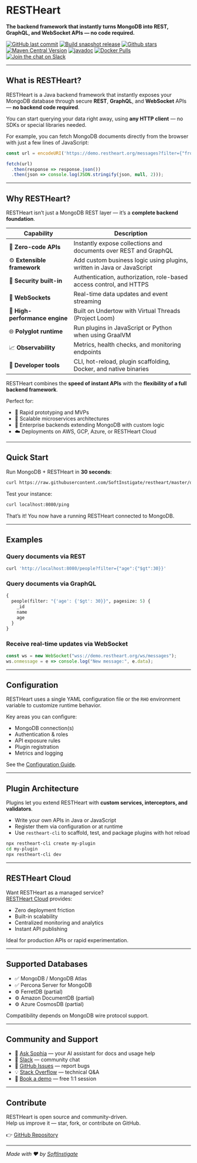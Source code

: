 # RESTHeart

**The backend framework that instantly turns MongoDB into REST, GraphQL, and WebSocket APIs — no code required.**

[![GitHub last commit](https://img.shields.io/github/last-commit/softinstigate/restheart)](https://github.com/SoftInstigate/restheart/commits/master)
[![Build snapshot release](https://github.com/SoftInstigate/restheart/actions/workflows/branch.yml/badge.svg)](https://github.com/SoftInstigate/restheart/actions/workflows/branch.yml)
[![Github stars](https://img.shields.io/github/stars/SoftInstigate/restheart?label=Github%20Stars)](https://github.com/SoftInstigate/restheart)
[![Maven Central Version](https://img.shields.io/maven-central/v/org.restheart/restheart)](https://central.sonatype.com/namespace/org.restheart)
[![javadoc](https://javadoc.io/badge2/org.restheart/restheart-commons/javadoc.svg)](https://javadoc.io/doc/org.restheart/restheart-commons)
[![Docker Pulls](https://img.shields.io/docker/pulls/softinstigate/restheart.svg?maxAge=2592000)](https://hub.docker.com/r/softinstigate/restheart/)
[![Join the chat on Slack](https://img.shields.io/badge/chat-on%20slack-orange)](https://join.slack.com/t/restheart/shared_invite/zt-1olrhtoq8-5DdYLBWYDonFGEALhmgSXQ)

---

## What is RESTHeart?

RESTHeart is a Java backend framework that instantly exposes your MongoDB database through secure **REST**, **GraphQL**, and **WebSocket** APIs — **no backend code required**.

You can start querying your data right away, using **any HTTP client** — no SDKs or special libraries needed.

For example, you can fetch MongoDB documents directly from the browser with just a few lines of JavaScript:

```javascript
const url = encodeURI('https://demo.restheart.org/messages?filter={"from":"Bob"}&pagesize=1');

fetch(url)
  .then(response => response.json())
  .then(json => console.log(JSON.stringify(json, null, 2)));
```

---

## Why RESTHeart?

RESTHeart isn’t just a MongoDB REST layer — it’s a **complete backend foundation**.

| Capability | Description |
|-------------|--------------|
| 🧩 **Zero-code APIs** | Instantly expose collections and documents over REST and GraphQL |
| ⚙️ **Extensible framework** | Add custom business logic using plugins, written in Java or JavaScript |
| 🔐 **Security built-in** | Authentication, authorization, role-based access control, and HTTPS |
| 💬 **WebSockets** | Real-time data updates and event streaming |
| 🚀 **High-performance engine** | Built on Undertow with Virtual Threads (Project Loom) |
| 🌐 **Polyglot runtime** | Run plugins in JavaScript or Python when using GraalVM |
| 📈 **Observability** | Metrics, health checks, and monitoring endpoints |
| 🧰 **Developer tools** | CLI, hot-reload, plugin scaffolding, Docker, and native binaries |

RESTHeart combines the **speed of instant APIs** with the **flexibility of a full backend framework**.

Perfect for:

- 🚧 Rapid prototyping and MVPs  
- 🧠 Scalable microservices architectures  
- 🧩 Enterprise backends extending MongoDB with custom logic  
- ☁️ Deployments on AWS, GCP, Azure, or RESTHeart Cloud  

---

## Quick Start

Run MongoDB + RESTHeart in **30 seconds**:

```sh
curl https://raw.githubusercontent.com/SoftInstigate/restheart/master/docker-compose.yml --output docker-compose.yml && docker compose up --pull=always --attach restheart
```

Test your instance:

```sh
curl localhost:8080/ping
```

That’s it! You now have a running RESTHeart connected to MongoDB.

---

## Examples

### Query documents via REST

```bash
curl 'http://localhost:8080/people?filter={"age":{"$gt":30}}'
```

### Query documents via GraphQL

```graphql
{
  people(filter: "{'age': {'$gt': 30}}", pagesize: 5) {
    _id
    name
    age
  }
}
```

### Receive real-time updates via WebSocket

```javascript
const ws = new WebSocket("wss://demo.restheart.org/ws/messages");
ws.onmessage = e => console.log("New message:", e.data);
```

---

## Configuration

RESTHeart uses a single YAML configuration file or the `RHO` environment variable to customize runtime behavior.

Key areas you can configure:

- MongoDB connection(s)
- Authentication & roles
- API exposure rules
- Plugin registration
- Metrics and logging

See the [Configuration Guide](https://restheart.org/docs/configuration).

---

## Plugin Architecture

Plugins let you extend RESTHeart with **custom services, interceptors, and validators**.

- Write your own APIs in Java or JavaScript
- Register them via configuration or at runtime
- Use `restheart-cli` to scaffold, test, and package plugins with hot reload

```bash
npx restheart-cli create my-plugin
cd my-plugin
npx restheart-cli dev
```

---

## RESTHeart Cloud

Want RESTHeart as a managed service?  
[RESTHeart Cloud](https://cloud.restheart.com) provides:

- Zero deployment friction  
- Built-in scalability  
- Centralized monitoring and analytics  
- Instant API publishing  

Ideal for production APIs or rapid experimentation.

---

## Supported Databases

- ✅ MongoDB / MongoDB Atlas  
- ✅ Percona Server for MongoDB  
- ⚙️ FerretDB (partial)  
- ⚙️ Amazon DocumentDB (partial)  
- ⚙️ Azure CosmosDB (partial)  

Compatibility depends on MongoDB wire protocol support.

---

## Community and Support

- 🤖 [Ask Sophia](https://sophia.restheart.com) — your AI assistant for docs and usage help  
- 💬 [Slack](https://join.slack.com/t/restheart/shared_invite/zt-1olrhtoq8-5DdYLBWYDonFGEALhmgSXQ) — community chat  
- 🐛 [GitHub Issues](https://github.com/SoftInstigate/restheart/issues/new) — report bugs  
- 💡 [Stack Overflow](https://stackoverflow.com/questions/ask?tags=restheart) — technical Q&A  
- 📅 [Book a demo](https://calendly.com/restheart) — free 1:1 session

---

## Contribute

RESTHeart is open source and community-driven.  
Help us improve it — star, fork, or contribute on GitHub.

👉 [GitHub Repository](https://github.com/SoftInstigate/restheart)

---

_Made with ❤️ by [SoftInstigate](https://www.softinstigate.com)_
